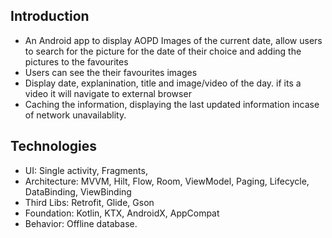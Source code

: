 ## Introduction
* An Android app to display AOPD Images of the current date, allow users to search for the picture for the date of their choice and adding the pictures to the favourites
* Users can see the their favourites images
* Display date, explanination, title and image/video of the day. if its a video it will navigate to external browser
* Caching the information, displaying the last updated information incase of network unavailablity.

## Technologies 
* UI: Single activity, Fragments,
* Architecture: MVVM, Hilt, Flow, Room, ViewModel, Paging, Lifecycle, DataBinding, ViewBinding
* Third Libs: Retrofit, Glide, Gson
* Foundation: Kotlin, KTX, AndroidX, AppCompat
* Behavior: Offline database.
